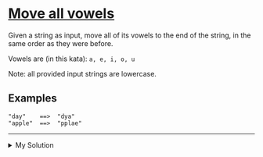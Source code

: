 # [Move all vowels](https://www.codewars.com/kata/56bf3287b5106eb10f000899)

Given a string as input, move all of its vowels to the end of the string, in the same order as they were before.

Vowels are (in this kata): `a, e, i, o, u`

Note: all provided input strings are lowercase.

## Examples

    "day"    ==>  "dya"
    "apple"  ==>  "pplae"

---

<details><summary>My Solution</summary>

```js
function moveVowel(input) {
  return input.replace(/[aeiou]/gi, "") + input.replace(/[^aeiou]/gi, "");
}
```

</details>
